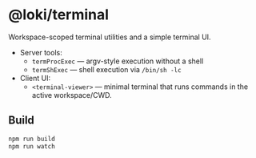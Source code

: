 # @loki/terminal

Workspace-scoped terminal utilities and a simple terminal UI.

- Server tools:
  - `termProcExec` — argv-style execution without a shell
  - `termShExec` — shell execution via `/bin/sh -lc`
- Client UI:
  - `<terminal-viewer>` — minimal terminal that runs commands in the active workspace/CWD.

## Build
```sh
npm run build
npm run watch
```

